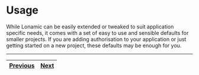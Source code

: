 # Usage

While Lonamic can be easily extended or tweaked to suit application specific needs, it comes with a set of easy to use and sensible defaults for smaller projects. If you are adding authorisation to your application or just getting started on a new project, these defaults may be enough for you.

---

| [Previous](/README.md) | [Next](/usage/creating-roles.md) |
| :--- | ---: |




